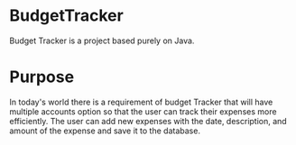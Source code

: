 # BudgetTracker

Budget Tracker is a project based purely on Java. 

# Purpose 

In today's world there is a requirement of budget Tracker that will have multiple accounts option so that the user can track their expenses more efficiently. The user can add new expenses with the date, description, and amount of the expense and save it to the database.
